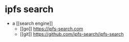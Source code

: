 # ipfs search

- a [[search engine]]
  - [[go]] https://ipfs-search.com
  - [[git]] https://github.com/ipfs-search/ipfs-search

